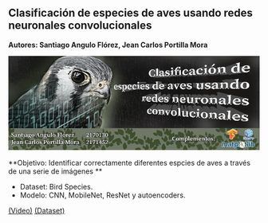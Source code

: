 ## Clasificación de especies de aves usando redes neuronales convolucionales <a name="proyAves"></a>

**Autores: Santiago Angulo Flórez, Jean Carlos Portilla Mora**

<img src="https://raw.githubusercontent.com/Parhy/Birds/master/BannerIA2.png" style="width:700px;">

**Objetivo: Identificar correctamente diferentes espcies de aves a través de una serie de imágenes **

- Dataset: Bird Species.
- Modelo: CNN, MobileNet, ResNet y autoencoders.

[(Video)](https://youtu.be/Q229CUkoxvk) 
[(Dataset)](https://www.kaggle.com/gpiosenka/100-bird-species) 
